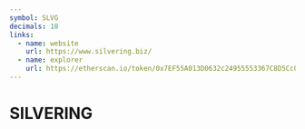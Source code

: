 ```yaml
---
symbol: SLVG
decimals: 18
links:
  - name: website
    url: https://www.silvering.biz/
  - name: explorer
    url: https://etherscan.io/token/0x7EF55A013D0632c24955553367C8D5Cc082ddBfF
---
```


# SILVERING
